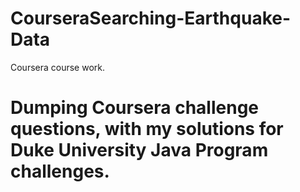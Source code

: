 # CourseraSearching-Earthquake-Data
Coursera course work.
# Dumping Coursera challenge questions, with my solutions for Duke University Java Program challenges.
